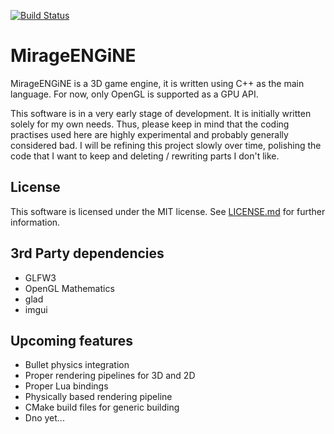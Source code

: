 [![Build Status](https://travis-ci.org/Harha/MirageENGiNE.svg?branch=master)](https://travis-ci.org/Harha/MirageENGiNE)


MirageENGiNE
============
MirageENGiNE is a 3D game engine, it is written using C++ as the main language. For now, only OpenGL is supported as a GPU API.

This software is in a very early stage of development. It is initially written solely for my own needs.
Thus, please keep in mind that the coding practises used here are highly experimental and probably generally considered bad.
I will be refining this project slowly over time, polishing the code that I want to keep and deleting / rewriting parts I don't like.

License
-------
This software is licensed under the MIT license. See [LICENSE.md](LICENSE.md) for further information.

3rd Party dependencies
----------------------
* GLFW3
* OpenGL Mathematics
* glad
* imgui

Upcoming features
-----------------
* Bullet physics integration
* Proper rendering pipelines for 3D and 2D
* Proper Lua bindings
* Physically based rendering pipeline
* CMake build files for generic building
* Dno yet...